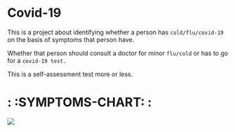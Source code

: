 # Covid-19
This is a project about identifying whether a person has `cold/flu/covid-19` on the basis of symptoms that person have.

Whether that person should consult a doctor for minor `flu/cold` or has to go for a `covid-19 test.`

This is a self-assessment test more or less.

# : :SYMPTOMS-CHART: :

![](https://www.childrensmn.org/assets/img/chart-of-symptoms.jpg)
